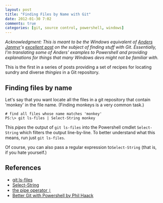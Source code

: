 ```yaml
---
layout: post
title: "Finding Files by Name with Git"
date: 2012-01-30 7:02
comments: true
categories: [git, source control, powershell, windows]
---
```


_Acknowledgment: This is meant to be the Windows equivalent of [Anders Janmyr](http://blog.jayway.com/author/andersjanmyr)'s [excellent post](http://blog.jayway.com/2012/01/25/finding-with-git/) on the subject of finding stuff with Git. Essentially, I'm translating some of Anders' examples to Powershell and providing explanations for things that many Windows devs might not be familiar with._

This is the first in a series of posts providing a set of recipes for locating sundry and diverse _thingies_ in a Git repository.

## Finding files by name
Let's say that you want locate all the files in a git repository that contain 'monkey' in the file name. (Finding monkeys is a very common task.)

	# find all files whose name matches 'monkey'
	PS:\> git ls-files | Select-String monkey

This _pipes_ the output of `git ls-files` into the Powershell cmdlet `Select-String` which filters the output line-by-line. To better understand what this means, run just `git ls-files`.

Of course, you can also pass a regular expression to`Select-String` (that is, if you hate yourself.)

## References
* [git ls-files](http://schacon.github.com/git/git-ls-files.html)
* [Select-String](http://technet.microsoft.com/en-us/library/dd315403.aspx)
* [the pipe operator `|`](http://technet.microsoft.com/en-us/library/ee176927.aspx)
* [Better Git with Powershell by Phil Haack](http://haacked.com/archive/2011/12/13/better-git-with-powershell.aspx)

<!--
[Next, searching for files with specific content.](/blog/2012/02/01/finding-stuff-in-your-git-repo-2/)
-->